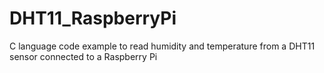 # DHT11_RaspberryPi
C language code example to read humidity and temperature from a DHT11 sensor connected to a Raspberry Pi
